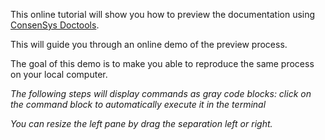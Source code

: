 This online tutorial will show you how to preview the documentation using [ConsenSys Doctools](https://consensys.net/docs/doctools/en/latest/).

This will guide you through an online demo of the preview process.

The goal of this demo is to make you able to reproduce the same process on your local computer.

_The following steps will display commands as gray code blocks: click on the command block to automatically execute it in the terminal_

_You can resize the left pane by drag the separation left or right._
